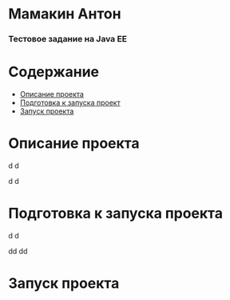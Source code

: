 # Мамакин Антон
### Тестовое задание на Java EE

# Содержание
+ [Описание проекта](#id_1)
+ [Подготовка к запуска проект](#id_2)
+ [Запуск проекта](#id_3)



    

# Описание проекта <a name="id_1"></a>
d
d

d
d










# Подготовка к запуска проекта <a name="id_2"></a>
d
d

dd
dd

# Запуск проекта <a name="id_3"></a>